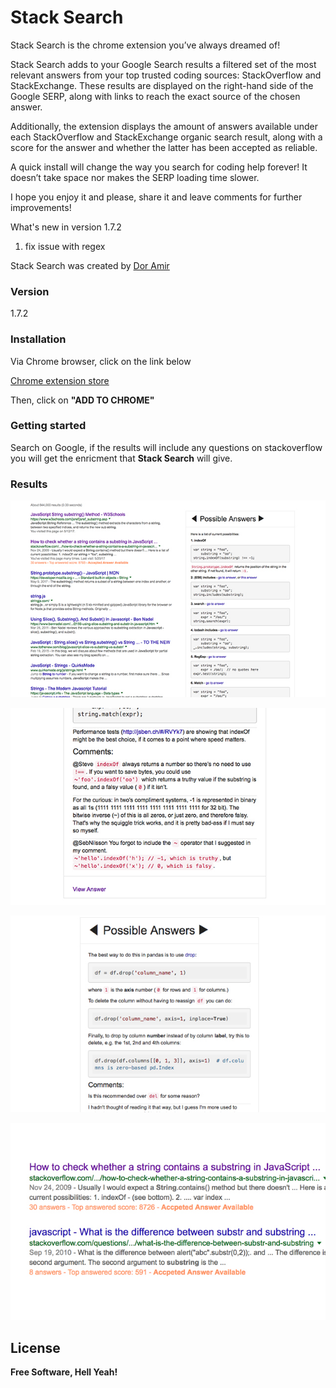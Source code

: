 # Stack Search

Stack Search is the chrome extension you’ve always dreamed of!

Stack Search adds to your Google Search results a filtered set of the most relevant answers from your top trusted coding sources: StackOverflow and StackExchange. These results are displayed on the right-hand side of the Google SERP, along with links to reach the exact source of the chosen answer.

Additionally, the extension displays the amount of answers available under each StackOverflow and StackExchange organic search result, along with a score for the answer and whether the latter has been accepted as reliable.

A quick install will change the way you search for coding help forever! It doesn’t take space nor makes the SERP loading time slower.

I hope you enjoy it and please, share it and leave comments for further improvements!

What's new in version 1.7.2
1. fix issue with regex

Stack Search was created by [Dor Amir](mailto:amirdor@gmail.com)

### Version
1.7.2

### Installation
Via Chrome browser, click on the link below

[Chrome extension store]( https://chrome.google.com/webstore/detail/stack-search/mmbkjfdlhegphofeodeinpbcifaobacl?utm_source=github&utm_medium=readme)

Then, click on **"ADD TO CHROME"**

### Getting started
Search on Google, if the results will include any questions on stackoverflow you will get the enricment that **Stack Search** will give. 

### Results
![Possible Answer](screenshots/results2.jpg)


![Possible Answer](screenshots/results3.jpg)


![Possible Answer](screenshots/results4.jpg)


![Results](screenshots/results.jpg)

License
----

**Free Software, Hell Yeah!**
